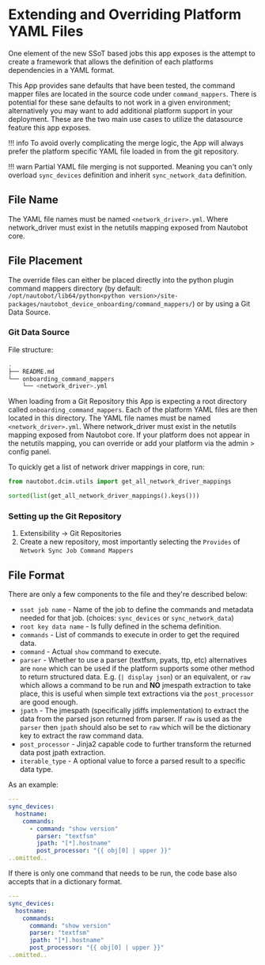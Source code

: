 # Extending and Overriding Platform YAML Files

One element of the new SSoT based jobs this app exposes is the attempt to create a framework that allows the definition of each platforms dependencies in a YAML format. 

This App provides sane defaults that have been tested, the command mapper files are located in the source code under `command_mappers`. There is potential for these sane defaults to not work in a given environment; alternatively you may want to add additional platform support in your deployment. These are the two main use cases to utilize the datasource feature this app exposes.

!!! info
    To avoid overly complicating the merge logic, the App will always prefer the platform specific YAML file loaded in from the git repository.

!!! warn
    Partial YAML file merging is not supported. Meaning you can't only overload `sync_devices` definition and inherit `sync_network_data` definition.


## File Name
The YAML file names must be named `<network_driver>.yml`.  Where network_driver must exist in the netutils mapping exposed from Nautobot core.

## File Placement
The override files can either be placed directly into the python plugin command mappers directory (by default: `/opt/nautobot/lib64/python<python version>/site-packages/nautobot_device_onboarding/command_mappers/`) or by using a Git Data Source.

### Git Data Source

File structure:
```bash
.
├── README.md
└── onboarding_command_mappers
    └── <network_driver>.yml
```

When loading from a Git Repository this App is expecting a root directory called `onboarding_command_mappers`. Each of the platform YAML files are then located in this directory. The YAML file names must be named `<network_driver>.yml`.  Where network_driver must exist in the netutils mapping exposed from Nautobot core. If your platform does not appear in the netutils mapping, you can override or add your platform via the admin > config panel. 

To quickly get a list of network driver mappings in core, run:

```python
from nautobot.dcim.utils import get_all_network_driver_mappings

sorted(list(get_all_network_driver_mappings().keys()))
```

### Setting up the Git Repository

1. Extensibility -> Git Repositories
2. Create a new repository, most importantly selecting the `Provides` of `Network Sync Job Command Mappers`

## File Format
There are only a few components to the file and they're described below:

- `ssot job name` - Name of the job to define the commands and metadata needed for that job. (choices: `sync_devices` or `sync_network_data`)
- `root key data name` - Is fully defined in the schema definition.
- `commands` - List of commands to execute in order to get the required data.
- `command` - Actual `show` command to execute.
- `parser` - Whether to use a parser (textfsm, pyats, ttp, etc) alternatives are `none` which can be used if the platform supports some other method to return structured data. E.g. (`| display json`) or an equivalent, or `raw` which allows a command to be run and **NO** jmespath extraction to take place, this is useful when simple text extractions via the `post_processor` are good enough.
- `jpath` - The jmespath (specifically jdiffs implementation) to extract the data from the parsed json returned from parser. If `raw` is used as the `parser` then `jpath` should also be set to `raw` which will be the dictionary key to extract the raw command data.
- `post_processor` - Jinja2 capable code to further transform the returned data post jpath extraction.
- `iterable_type` - A optional value to force a parsed result to a specific data type.

As an example:

```yaml
---
sync_devices:
  hostname:
    commands:
      - command: "show version"
        parser: "textfsm"
        jpath: "[*].hostname"
        post_processor: "{{ obj[0] | upper }}"
..omitted..
```

If there is only one command that needs to be run, the code base also accepts that in a dictionary format.

```yaml
---
sync_devices:
  hostname:
    commands:
      command: "show version"
      parser: "textfsm"
      jpath: "[*].hostname"
      post_processor: "{{ obj[0] | upper }}"
..omitted..
```
